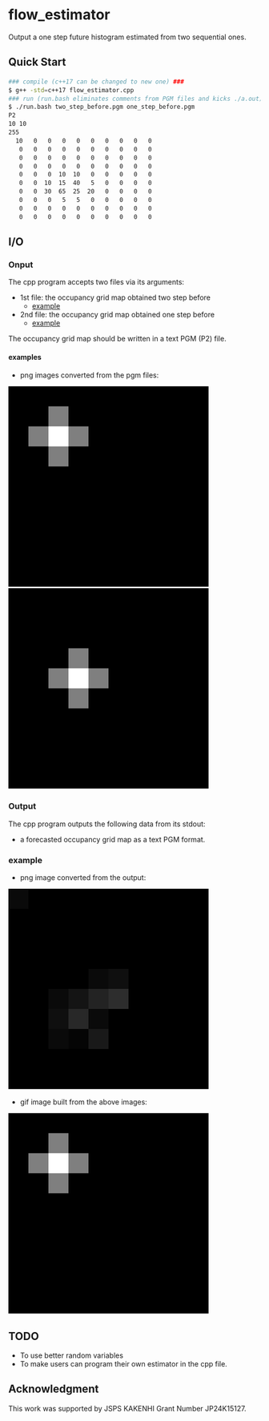 # flow_estimator

Output a one step future histogram estimated from two sequential ones.

## Quick Start

```bash
### compile (c++17 can be changed to new one) ###
$ g++ -std=c++17 flow_estimator.cpp
### run (run.bash eliminates comments from PGM files and kicks ./a.out) ###
$ ./run.bash two_step_before.pgm one_step_before.pgm
P2
10 10
255
  10   0   0   0   0   0   0   0   0   0
   0   0   0   0   0   0   0   0   0   0
   0   0   0   0   0   0   0   0   0   0
   0   0   0   0   0   0   0   0   0   0
   0   0   0  10  10   0   0   0   0   0
   0   0  10  15  40   5   0   0   0   0
   0   0  30  65  25  20   0   0   0   0
   0   0   0   5   5   0   0   0   0   0
   0   0   0   0   0   0   0   0   0   0
   0   0   0   0   0   0   0   0   0   0
```

## I/O

### Onput

The cpp program accepts two files via its arguments:
* 1st file: the occupancy grid map obtained two step before
    * [example](./two_step_before.pgm)
* 2nd file: the occupancy grid map obtained one step before
    * [example](./one_step_before.pgm)

The occupancy grid map should be written in a text PGM (P2) file.

#### examples

* png images converted from the pgm files:

![](./doc/before.png)
![](./doc/after.png)

### Output

The cpp program outputs the following data from its stdout:
* a forecasted occupancy grid map as a text PGM format.

### example

* png image converted from the output:

![](./doc/estimation.png)

* gif image built from the above images:

![](./doc/example.gif)

## TODO

* To use better random variables
* To make users can program their own estimator in the cpp file.

## Acknowledgment

This work was supported by JSPS KAKENHI Grant Number JP24K15127.

